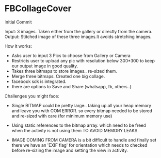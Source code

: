 # FBCollageCover
Initial Commit


Input: 3 images. Taken either from the gallery or directly from the camera.
Output: Stitched image of these three images.It avoids stretching images. 

How it works:
- Asks user to input 3 Pics to choose from Gallery or Camera
- Restricts user to upload any pic with resolution below 300*300 to keep our output image in 	good quality.
- Takes three bitmaps to store images.. re-sized them.
- Merge three bitmaps. Created one big collage.
- facebook sdk is integrated.
- there are options to Save and Share (whatsapp, fb, others..)


Challenges you might face:

- Single BITMAP could be pretty large.. taking up all your heap memory and leave you with OOM ERROR.
so every bitmap needed to be stored and re-sized with care (for minimum memory use)

- Using static references to the bitmap array. which need to be freed when the activity is not using them TO AVOID MEMORY LEAKS.

- IMAGE COMING FROM CAMERA is a bit difficult to handle and finally set
there we have an 'EXIF flag' for orientation which needs to checked before re-sizing the image and setting the view in activity. 

